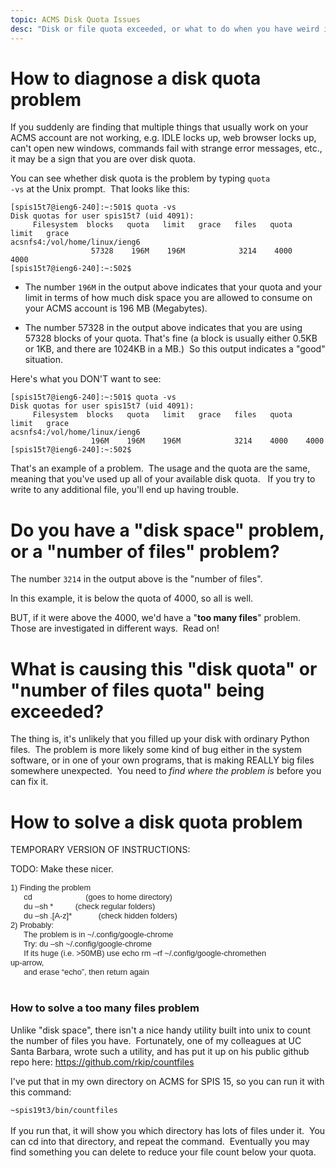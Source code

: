 ```yaml
---
topic: ACMS Disk Quota Issues
desc: "Disk or file quota exceeded, or what to do when you have weird issues and can't save files"
---
```


# How to diagnose a disk quota problem

If you suddenly are finding that multiple things that usually work on your ACMS account are not working, e.g. IDLE locks up, web browser locks up, can't open new windows, commands fail with strange error messages, etc., it may be a sign that you are over disk quota.


You can see whether disk quota is the problem by typing <code>quota -vs</code> at the Unix prompt. &nbsp;That looks like this:

```
[spis15t7@ieng6-240]:~:501$ quota -vs
Disk quotas for user spis15t7 (uid 4091): 
     Filesystem  blocks   quota   limit   grace   files   quota   limit   grace
acsnfs4:/vol/home/linux/ieng6
                  57328    196M    196M            3214    4000    4000        
[spis15t7@ieng6-240]:~:502$ 
```

*   The number `196M`  in the output above indicates that your quota and your limit in terms of how much disk space 
    you  are allowed to consume on your ACMS account is 196 MB (Megabytes). 

*   The number 57328 in the output above indicates that you are using 57328 blocks of your quota.
    That's fine (a block is usually either 0.5KB or 1KB, and there are 1024KB in a MB.) &nbsp;So this output
    indicates a "good" situation.


Here's what you DON'T want to see:

```
[spis15t7@ieng6-240]:~:501$ quota -vs
Disk quotas for user spis15t7 (uid 4091): 
     Filesystem  blocks   quota   limit   grace   files   quota   limit   grace
acsnfs4:/vol/home/linux/ieng6
                  196M    196M    196M            3214    4000    4000        
[spis15t7@ieng6-240]:~:502$
```

That's an example of a problem. &nbsp;The usage and the quota are the same, meaning that you've used up all of your available disk quota. &nbsp; If you try to write to any additional file, you'll end up having trouble. &nbsp;&nbsp;</div>

# Do you have a "disk space" problem, or a "number of files" problem?

The number `3214` in the output above is the "number of files". 

In this example, it is below the quota of 4000, so all is well.

BUT, if it were above the 4000, we'd have a "<b>too many files</b>" problem. &nbsp; Those are investigated in different ways. &nbsp;Read on!

# What is causing this "disk quota" or "number of files quota" being exceeded?

The thing is, it's unlikely that you filled up your disk with ordinary Python files. &nbsp;The problem is more likely some kind of bug either in the system software, or in one of your own programs, that is making REALLY big files somewhere unexpected. &nbsp;You need to *find where the problem is* before you can fix it.

# How to solve a disk quota problem

TEMPORARY VERSION OF INSTRUCTIONS:

TODO: Make these nicer.

<div><span style="color:rgb(34,34,34);font-family:arial,sans-serif;font-size:12.8000001907349px">1) Finding the problem</span><br style="color:rgb(34,34,34);font-family:arial,sans-serif;font-size:12.8000001907349px">
<span style="color:rgb(34,34,34);font-family:arial,sans-serif;font-size:12.8000001907349px">&nbsp; &nbsp; &nbsp; cd&nbsp; &nbsp; &nbsp; &nbsp; &nbsp; &nbsp; &nbsp; &nbsp; &nbsp; &nbsp; &nbsp; &nbsp; (goes to home directory)</span><br style="color:rgb(34,34,34);font-family:arial,sans-serif;font-size:12.8000001907349px">
<span style="color:rgb(34,34,34);font-family:arial,sans-serif;font-size:12.8000001907349px">&nbsp; &nbsp; &nbsp; du –sh *&nbsp; &nbsp; &nbsp; &nbsp; &nbsp; (check regular folders)</span><br style="color:rgb(34,34,34);font-family:arial,sans-serif;font-size:12.8000001907349px">
<span style="color:rgb(34,34,34);font-family:arial,sans-serif;font-size:12.8000001907349px">&nbsp; &nbsp; &nbsp; du –sh .[A-z]*&nbsp; &nbsp; &nbsp; &nbsp; &nbsp; &nbsp; (check hidden folders)</span><br style="color:rgb(34,34,34);font-family:arial,sans-serif;font-size:12.8000001907349px">
<span style="color:rgb(34,34,34);font-family:arial,sans-serif;font-size:12.8000001907349px">2) Probably:</span><br style="color:rgb(34,34,34);font-family:arial,sans-serif;font-size:12.8000001907349px">
<span style="color:rgb(34,34,34);font-family:arial,sans-serif;font-size:12.8000001907349px">&nbsp; &nbsp; &nbsp; The problem is in ~/.config/google-chrome</span><br style="color:rgb(34,34,34);font-family:arial,sans-serif;font-size:12.8000001907349px">
<span style="color:rgb(34,34,34);font-family:arial,sans-serif;font-size:12.8000001907349px">&nbsp; &nbsp; &nbsp; Try: du –sh ~/.config/google-chrome</span><br style="color:rgb(34,34,34);font-family:arial,sans-serif;font-size:12.8000001907349px">
<span style="color:rgb(34,34,34);font-family:arial,sans-serif;font-size:12.8000001907349px">&nbsp; &nbsp; &nbsp; If its huge (i.e. &gt;50MB) use echo rm –rf ~/.config/google-chromethen</span><br style="color:rgb(34,34,34);font-family:arial,sans-serif;font-size:12.8000001907349px">
<span style="color:rgb(34,34,34);font-family:arial,sans-serif;font-size:12.8000001907349px">up-arrow,</span><br style="color:rgb(34,34,34);font-family:arial,sans-serif;font-size:12.8000001907349px">
<span style="color:rgb(34,34,34);font-family:arial,sans-serif;font-size:12.8000001907349px">&nbsp; &nbsp; &nbsp; and erase “echo”, then return again</span></div>
<div><br>
</div>
<h3>How to solve a too many files problem</h3>

Unlike "disk space", there isn't a nice handy utility built into unix to count the number of files you have. &nbsp;Fortunately, one of my colleagues at UC Santa Barbara, wrote such a utility, and has put it up on his public github repo here:&nbsp;<a href="https://github.com/rkip/countfiles">https://github.com/rkip/countfiles</a>


I've put that in my own directory on ACMS for SPIS 15, so you can run it with this command:

<div><code>~spis19t3/bin/countfiles</code></div>
<div><br>
</div>
<div>If you run that, it will show you which directory has lots of files under it. &nbsp;You can cd into that directory, and repeat the command. &nbsp;Eventually you may find something you can delete to reduce your file count below your quota.</div>
<div><br>
</div>
